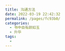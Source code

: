 ```yaml
---
title: 沟通方法
date: 2022-03-19 22:42:32
permalink: /pages/fc93b0/
categories: 
  - 书中自有颜如玉
  - 升华
tags: 
  - 
---
```

